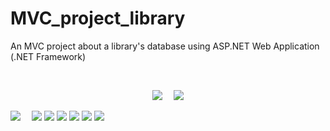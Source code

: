 # MVC_project_library
An MVC project about a library's database using ASP.NET Web Application (.NET Framework) 

</br>
<p align="middle">
<img src="https://user-images.githubusercontent.com/36642254/114888877-49d18580-9e12-11eb-8022-0d7a1bb2983e.png">&emsp;
<img src="https://user-images.githubusercontent.com/36642254/114888985-61a90980-9e12-11eb-9032-e433334396b2.png">

<img src="https://user-images.githubusercontent.com/36642254/114889142-83a28c00-9e12-11eb-8d21-6b0a6ad50971.png">&emsp;
<img src="https://user-images.githubusercontent.com/36642254/114890330-95d0fa00-9e13-11eb-8eff-2f999e3e1561.png">
<img src="https://user-images.githubusercontent.com/36642254/114890455-b26d3200-9e13-11eb-93d3-7268840cc4b9.png">
<img src="https://user-images.githubusercontent.com/36642254/114890520-c31da800-9e13-11eb-92da-e0772f87c58c.png">
<img src="https://user-images.githubusercontent.com/36642254/114890673-e7798480-9e13-11eb-8fb2-e9e05e14fa8c.png">
<img src="https://user-images.githubusercontent.com/36642254/114890734-f5c7a080-9e13-11eb-90da-658458c6cdfe.png">
<img src="https://user-images.githubusercontent.com/36642254/114890787-ff510880-9e13-11eb-9fc0-834672e0a624.png">
</p>
